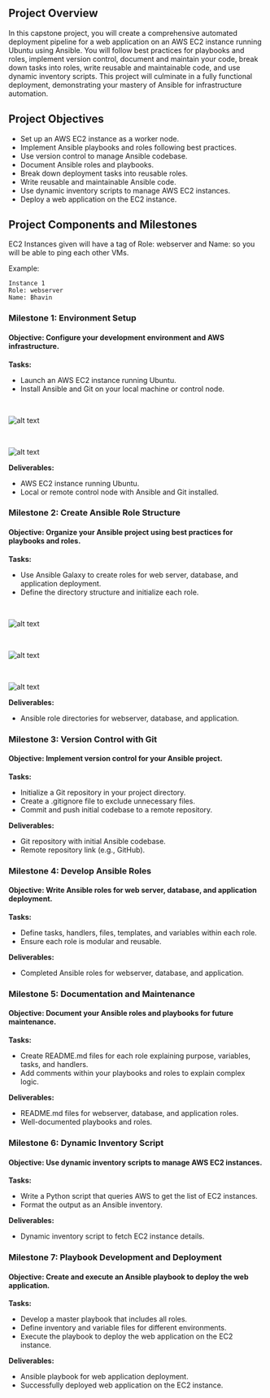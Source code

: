 ## Project Overview

In this capstone project, you will create a comprehensive automated deployment pipeline for a web application on an AWS EC2 instance running Ubuntu using Ansible. You will follow best practices for playbooks and roles, implement version control, document and maintain your code, break down tasks into roles, write reusable and maintainable code, and use dynamic inventory scripts. This project will culminate in a fully functional deployment, demonstrating your mastery of Ansible for infrastructure automation.

## Project Objectives

+ Set up an AWS EC2 instance as a worker node.
+ Implement Ansible playbooks and roles following best practices.
+ Use version control to manage Ansible codebase.
+ Document Ansible roles and playbooks.
+ Break down deployment tasks into reusable roles.
+ Write reusable and maintainable Ansible code.
+ Use dynamic inventory scripts to manage AWS EC2 instances.
+ Deploy a web application on the EC2 instance.


## Project Components and Milestones

EC2 Instances given will have a tag of Role: webserver and Name: <Participants Name> so you will be able to ping each other VMs.

Example:
```
Instance 1
Role: webserver
Name: Bhavin
```

### Milestone 1: Environment Setup

#### Objective: Configure your development environment and AWS infrastructure.

**Tasks:**

+ Launch an AWS EC2 instance running Ubuntu.
+ Install Ansible and Git on your local machine or control node.

<br>

![alt text](images/image.png)

<br>

![alt text](images/image-1.png)

**Deliverables:**

+ AWS EC2 instance running Ubuntu.
+ Local or remote control node with Ansible and Git installed.

### Milestone 2: Create Ansible Role Structure

#### Objective: Organize your Ansible project using best practices for playbooks and roles.

**Tasks:**

+ Use Ansible Galaxy to create roles for web server, database, and application deployment.
+ Define the directory structure and initialize each role.

<br>

![alt text](images/image-2.png)

<br>

![alt text](images/image-3.png)

<br>

![alt text](images/image-4.png)

**Deliverables:**

+ Ansible role directories for webserver, database, and application.


### Milestone 3: Version Control with Git

#### Objective: Implement version control for your Ansible project.

**Tasks:**

+ Initialize a Git repository in your project directory.
+ Create a .gitignore file to exclude unnecessary files.
+ Commit and push initial codebase to a remote repository.

**Deliverables:**

+ Git repository with initial Ansible codebase.
+ Remote repository link (e.g., GitHub).

### Milestone 4: Develop Ansible Roles

#### Objective: Write Ansible roles for web server, database, and application deployment.

**Tasks:**

+ Define tasks, handlers, files, templates, and variables within each role.
+ Ensure each role is modular and reusable.


**Deliverables:**

+ Completed Ansible roles for webserver, database, and application.

### Milestone 5: Documentation and Maintenance

#### Objective: Document your Ansible roles and playbooks for future maintenance.

**Tasks:**

+ Create README.md files for each role explaining purpose, variables, tasks, and handlers.
+ Add comments within your playbooks and roles to explain complex logic.

**Deliverables:**

+ README.md files for webserver, database, and application roles.
+ Well-documented playbooks and roles.


### Milestone 6: Dynamic Inventory Script

#### Objective: Use dynamic inventory scripts to manage AWS EC2 instances.

**Tasks:**

+ Write a Python script that queries AWS to get the list of EC2 instances.
+ Format the output as an Ansible inventory.

**Deliverables:**

+ Dynamic inventory script to fetch EC2 instance details.


### Milestone 7: Playbook Development and Deployment

#### Objective: Create and execute an Ansible playbook to deploy the web application.

**Tasks:**

+ Develop a master playbook that includes all roles.
+ Define inventory and variable files for different environments.
+ Execute the playbook to deploy the web application on the EC2 instance.

**Deliverables:**

+ Ansible playbook for web application deployment.
+ Successfully deployed web application on the EC2 instance.

